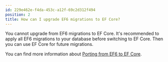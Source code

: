 ```yaml
---
id: 229e462e-f4da-453c-a12f-69c2d312f494
position: 2
title: How can I upgrade EF6 migrations to EF Core?
---
```


You cannot upgrade from EF6 migrations to EF Core. It's recommended to apply all EF6 migrations to your database before switching to EF Core. Then you can use EF Core for future migrations.

You can find more information about [Porting from EF6 to EF Core](https://learn.microsoft.com/en-us/ef/efcore-and-ef6/porting/port-code#existing-migrations).